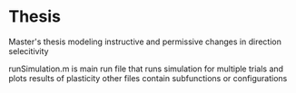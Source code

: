 # Thesis
Master's thesis modeling instructive and permissive changes in direction selecitivity

runSimulation.m is main run file that runs simulation for multiple trials and plots results of plasticity
other files contain subfunctions or configurations
